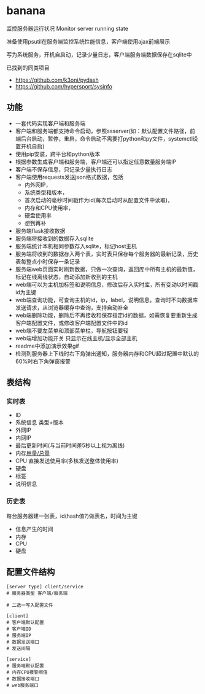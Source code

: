﻿# banana

监控服务器运行状况
Monitor server running state

准备使用psutil在服务端监控系统性能信息，客户端使用ajax前端展示

写为系统服务，开机自启动，记录少量日志，客户端服务端数据保存在sqlite中


已找到的同类项目
- https://github.com/k3oni/pydash
- https://github.com/hypersport/sysinfo

## 功能
- 一套代码实现客户端和服务端
- 客户端和服务端都支持命令启动，参照ssserver(如：默认配置文件路径，前端后台启动，暂停，重启，命令启动不需要打python和py文件，systemctl设置开机自启)
- 使用pip安装，跨平台和python版本
- 根据参数生成客户端和服务端，客户端还可以指定任意数量服务端IP
- 客户端不保存信息，只记录少量执行日志
- 客户端使用requests发送json格式数据，包括
  - 内外网IP，
  - 系统类型和版本，
  - 首次启动的毫秒时间戳作为id(每次启动时从配置文件中读取)，
  - 内存和CPU使用率，
  - 硬盘使用率
  - 想到再补
- 服务端flask接收数据
- 服务端将接收到的数据存入sqlite
- 服务端统计本机相同参数存入sqlite，标记host主机
- 服务端将收到的数据存入两个表，实时表只保存每个服务器的最新记录，历史表每整点小时保存一条记录
- 服务端web页面实时刷新数据，只做一次查询，返回库中所有主机的最新值，标记在线离线状态，自动添加新收到的主机
- web端可以为主机加标签和说明信息，修改后存入实时库，所有变动以时间戳id为主键
- web端查询功能，可查询主机的id，ip，label，说明信息。查询时不向数据库发送请求，从浏览器缓存中查询，支持自动补全
- web端删除功能，删除后不再接收和保存指定id的数据，如需恢复要重新生成客户端配置文件，或修改客户端配置文件中的id
- web端不要左菜单和顶部菜单栏，导航按钮要轻
- web端增加功能开关 只显示在线主机/显示全部主机
- readme中添加演示效果gif
- 检测到服务器上下线时右下角弹出通知，服务器内存和CPU超过配置中默认的60%时右下角弹窗报警

## 表结构

### 实时表
- ID
- 系统信息 类型+版本
- 外网IP
- 内网IP
- 最后更新时间(与当前时间差5秒以上视为离线)
- 内存[用量/总量](前端计算百分比)
- CPU 直接发送使用率(多核发送整体使用率)
- 硬盘
- 标签
- 说明信息

### 历史表
每台服务器建一张表，id(hash值?)做表名，时间为主键
- 信息产生的时间
- 内存
- CPU
- 硬盘


## 配置文件结构
```shell
[server type] client/service
# 服务器类型 客户端/服务端

# 二选一写入配置文件

[client]
# 客户端默认配置
# 客户端ID
# 服务端IP
# 数据发送端口
# 发送间隔

[service]
# 服务端默认配置
# 内存CPU报警阀值
# 数据接收端口
# web服务端口
```



